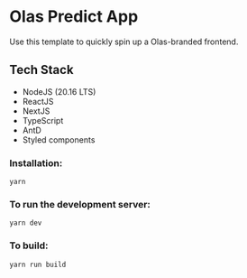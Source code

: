 # Olas Predict App
Use this template to quickly spin up a Olas-branded frontend.

## Tech Stack
- NodeJS (20.16 LTS)
- ReactJS
- NextJS
- TypeScript
- AntD
- Styled components


### Installation:

`yarn`

### To run the development server:

`yarn dev`

### To build:

`yarn run build`
